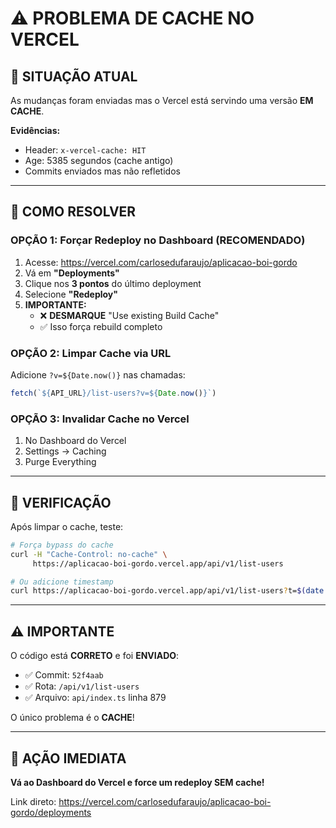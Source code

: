 # ⚠️ PROBLEMA DE CACHE NO VERCEL

## 🚨 SITUAÇÃO ATUAL

As mudanças foram enviadas mas o Vercel está servindo uma versão **EM CACHE**.

**Evidências:**
- Header: `x-vercel-cache: HIT`
- Age: 5385 segundos (cache antigo)
- Commits enviados mas não refletidos

---

## 🔧 COMO RESOLVER

### OPÇÃO 1: Forçar Redeploy no Dashboard (RECOMENDADO)

1. Acesse: https://vercel.com/carlosedufaraujo/aplicacao-boi-gordo
2. Vá em **"Deployments"**
3. Clique nos **3 pontos** do último deployment
4. Selecione **"Redeploy"**
5. **IMPORTANTE:** 
   - ❌ **DESMARQUE** "Use existing Build Cache"
   - ✅ Isso força rebuild completo

### OPÇÃO 2: Limpar Cache via URL

Adicione `?v=${Date.now()}` nas chamadas:
```javascript
fetch(`${API_URL}/list-users?v=${Date.now()}`)
```

### OPÇÃO 3: Invalidar Cache no Vercel

1. No Dashboard do Vercel
2. Settings → Caching
3. Purge Everything

---

## 📝 VERIFICAÇÃO

Após limpar o cache, teste:

```bash
# Força bypass do cache
curl -H "Cache-Control: no-cache" \
     https://aplicacao-boi-gordo.vercel.app/api/v1/list-users

# Ou adicione timestamp
curl https://aplicacao-boi-gordo.vercel.app/api/v1/list-users?t=$(date +%s)
```

---

## ⚠️ IMPORTANTE

O código está **CORRETO** e foi **ENVIADO**:
- ✅ Commit: `52f4aab`
- ✅ Rota: `/api/v1/list-users`
- ✅ Arquivo: `api/index.ts` linha 879

O único problema é o **CACHE**!

---

## 🎯 AÇÃO IMEDIATA

**Vá ao Dashboard do Vercel e force um redeploy SEM cache!**

Link direto: https://vercel.com/carlosedufaraujo/aplicacao-boi-gordo/deployments
